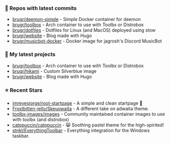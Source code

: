 ### 👷 Repos with latest commits

- [brugr/deemon-simple](https://github.com/brugr/deemon-simple) - Simple Docker container for deemon
- [brugr/toolbox](https://github.com/brugr/toolbox) - Arch container to use with Toolbx or Distrobox
- [brugr/dotfiles](https://github.com/brugr/dotfiles) - Dotfiles for Linux (and MacOS) deployed using stow
- [brugr/website](https://github.com/brugr/website) - Blog made with Hugo
- [brugr/musicbot-docker](https://github.com/brugr/musicbot-docker) - Docker image for jagrosh&#39;s Discord MusicBot
### 🌱 My latest projects

- [brugr/toolbox](https://github.com/brugr/toolbox) - Arch container to use with Toolbx or Distrobox
- [brugr/hikami](https://github.com/brugr/hikami) - Custom Silverblue image
- [brugr/website](https://github.com/brugr/website) - Blog made with Hugo
### ⭐ Recent Stars

- [imreyesjorge/root-startpage](https://github.com/imreyesjorge/root-startpage) - A simple and clean startpage 🌟
- [Frostbitten-jello/Skeuowaita](https://github.com/Frostbitten-jello/Skeuowaita) - A different take on adwaita theme.
- [toolbx-images/images](https://github.com/toolbx-images/images) - Community maintained container images to use with toolbx (and distrobox)
- [catppuccin/catppuccin](https://github.com/catppuccin/catppuccin) - 😸 Soothing pastel theme for the high-spirited!
- [stnkl/EverythingToolbar](https://github.com/stnkl/EverythingToolbar) - Everything integration for the Windows taskbar.
